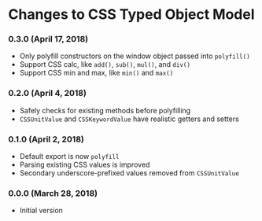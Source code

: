 # Changes to CSS Typed Object Model

### 0.3.0 (April 17, 2018)

- Only polyfill constructors on the window object passed into `polyfill()`
- Support CSS calc, like `add()`, `sub()`, `mul()`, and `div()`
- Support CSS min and max, like `min()` and `max()`

### 0.2.0 (April 4, 2018)

- Safely checks for existing methods before polyfilling
- `CSSUnitValue` and `CSSKeywordValue` have realistic getters and setters

### 0.1.0 (April 2, 2018)

- Default export is now `polyfill`
- Parsing existing CSS values is improved
- Secondary underscore-prefixed values removed from `CSSUnitValue`

### 0.0.0 (March 28, 2018)

- Initial version
